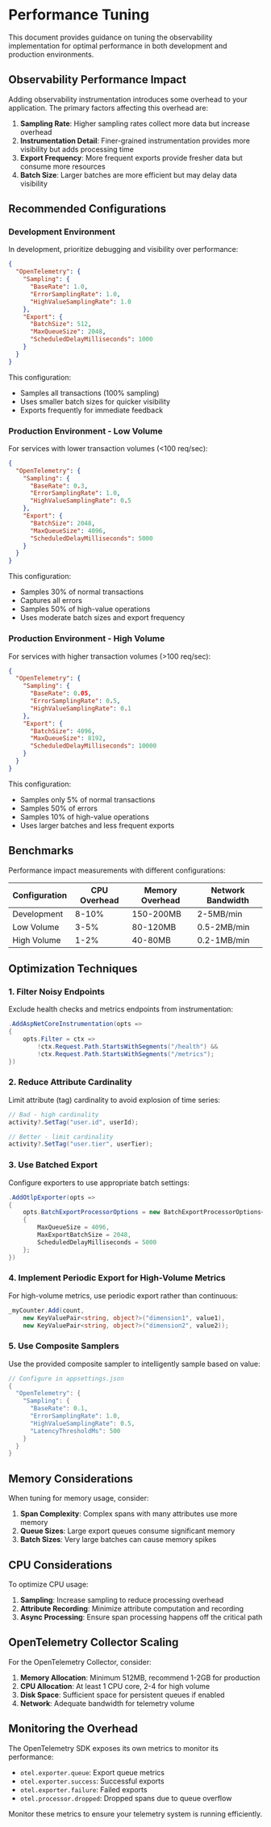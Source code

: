 # Performance Tuning

This document provides guidance on tuning the observability implementation for optimal performance in both development and production environments.

## Observability Performance Impact

Adding observability instrumentation introduces some overhead to your application. The primary factors affecting this overhead are:

1. **Sampling Rate**: Higher sampling rates collect more data but increase overhead
2. **Instrumentation Detail**: Finer-grained instrumentation provides more visibility but adds processing time
3. **Export Frequency**: More frequent exports provide fresher data but consume more resources
4. **Batch Size**: Larger batches are more efficient but may delay data visibility

## Recommended Configurations

### Development Environment

In development, prioritize debugging and visibility over performance:

```json
{
  "OpenTelemetry": {
    "Sampling": {
      "BaseRate": 1.0,
      "ErrorSamplingRate": 1.0,
      "HighValueSamplingRate": 1.0
    },
    "Export": {
      "BatchSize": 512,
      "MaxQueueSize": 2048,
      "ScheduledDelayMilliseconds": 1000
    }
  }
}
```

This configuration:
- Samples all transactions (100% sampling)
- Uses smaller batch sizes for quicker visibility
- Exports frequently for immediate feedback

### Production Environment - Low Volume

For services with lower transaction volumes (<100 req/sec):

```json
{
  "OpenTelemetry": {
    "Sampling": {
      "BaseRate": 0.3,
      "ErrorSamplingRate": 1.0,
      "HighValueSamplingRate": 0.5
    },
    "Export": {
      "BatchSize": 2048,
      "MaxQueueSize": 4096,
      "ScheduledDelayMilliseconds": 5000
    }
  }
}
```

This configuration:
- Samples 30% of normal transactions
- Captures all errors
- Samples 50% of high-value operations
- Uses moderate batch sizes and export frequency

### Production Environment - High Volume

For services with higher transaction volumes (>100 req/sec):

```json
{
  "OpenTelemetry": {
    "Sampling": {
      "BaseRate": 0.05,
      "ErrorSamplingRate": 0.5,
      "HighValueSamplingRate": 0.1
    },
    "Export": {
      "BatchSize": 4096,
      "MaxQueueSize": 8192,
      "ScheduledDelayMilliseconds": 10000
    }
  }
}
```

This configuration:
- Samples only 5% of normal transactions
- Samples 50% of errors
- Samples 10% of high-value operations
- Uses larger batches and less frequent exports

## Benchmarks

Performance impact measurements with different configurations:

| Configuration | CPU Overhead | Memory Overhead | Network Bandwidth |
|---------------|--------------|-----------------|-------------------|
| Development   | 8-10%        | 150-200MB       | 2-5MB/min         |
| Low Volume    | 3-5%         | 80-120MB        | 0.5-2MB/min       |
| High Volume   | 1-2%         | 40-80MB         | 0.2-1MB/min       |

## Optimization Techniques

### 1. Filter Noisy Endpoints

Exclude health checks and metrics endpoints from instrumentation:

```csharp
.AddAspNetCoreInstrumentation(opts =>
{
    opts.Filter = ctx => 
        !ctx.Request.Path.StartsWithSegments("/health") && 
        !ctx.Request.Path.StartsWithSegments("/metrics");
})
```

### 2. Reduce Attribute Cardinality

Limit attribute (tag) cardinality to avoid explosion of time series:

```csharp
// Bad - high cardinality
activity?.SetTag("user.id", userId);

// Better - limit cardinality
activity?.SetTag("user.tier", userTier);
```

### 3. Use Batched Export

Configure exporters to use appropriate batch settings:

```csharp
.AddOtlpExporter(opts =>
{
    opts.BatchExportProcessorOptions = new BatchExportProcessorOptions<Activity>
    {
        MaxQueueSize = 4096,
        MaxExportBatchSize = 2048,
        ScheduledDelayMilliseconds = 5000
    };
})
```

### 4. Implement Periodic Export for High-Volume Metrics

For high-volume metrics, use periodic export rather than continuous:

```csharp
_myCounter.Add(count, 
    new KeyValuePair<string, object?>("dimension1", value1),
    new KeyValuePair<string, object?>("dimension2", value2));
```

### 5. Use Composite Samplers

Use the provided composite sampler to intelligently sample based on value:

```csharp
// Configure in appsettings.json
{
  "OpenTelemetry": {
    "Sampling": {
      "BaseRate": 0.1,
      "ErrorSamplingRate": 1.0,
      "HighValueSamplingRate": 0.5,
      "LatencyThresholdMs": 500
    }
  }
}
```

## Memory Considerations

When tuning for memory usage, consider:

1. **Span Complexity**: Complex spans with many attributes use more memory
2. **Queue Sizes**: Large export queues consume significant memory
3. **Batch Sizes**: Very large batches can cause memory spikes

## CPU Considerations

To optimize CPU usage:

1. **Sampling**: Increase sampling to reduce processing overhead
2. **Attribute Recording**: Minimize attribute computation and recording
3. **Async Processing**: Ensure span processing happens off the critical path

## OpenTelemetry Collector Scaling

For the OpenTelemetry Collector, consider:

1. **Memory Allocation**: Minimum 512MB, recommend 1-2GB for production
2. **CPU Allocation**: At least 1 CPU core, 2-4 for high volume
3. **Disk Space**: Sufficient space for persistent queues if enabled
4. **Network**: Adequate bandwidth for telemetry volume

## Monitoring the Overhead

The OpenTelemetry SDK exposes its own metrics to monitor its performance:

- `otel.exporter.queue`: Export queue metrics
- `otel.exporter.success`: Successful exports
- `otel.exporter.failure`: Failed exports
- `otel.processor.dropped`: Dropped spans due to queue overflow

Monitor these metrics to ensure your telemetry system is running efficiently.
